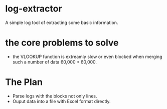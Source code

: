 # log-extractor
A simple log tool of extracting some basic information.

# the core problems to solve
- the VLOOKUP function is extreamly slow or even blocked when merging such a number of data 60,000 * 60,000.

# The Plan
- Parse logs with the blocks not only lines.
- Ouput data into a file with Excel format directly. 

